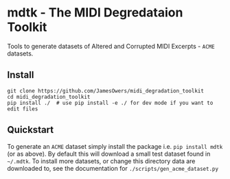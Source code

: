 # mdtk - The MIDI Degredataion Toolkit
Tools to generate datasets of Altered and Corrupted MIDI Excerpts - `ACME` datasets.

## Install

```
git clone https://github.com/JamesOwers/midi_degradation_toolkit
cd midi_degradation_toolkit
pip install ./  # use pip install -e ./ for dev mode if you want to edit files
```

## Quickstart

To generate an `ACME` dataset simply install the package i.e. `pip install mdtk` (or as above).
By default this will download a small test dataset found in `~/.mdtk`. To install more datasets,
or change this directory data are downloaded to, see the documentation for 
`./scripts/gen_acme_dataset.py`


